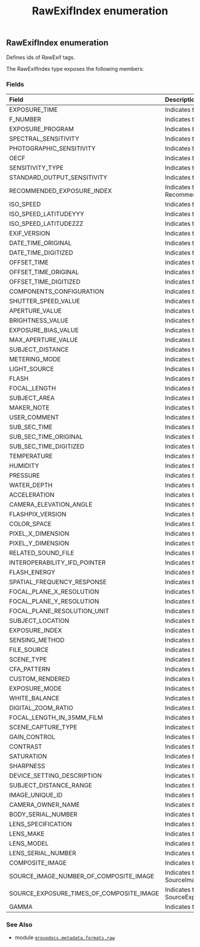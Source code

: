 ﻿---
title: RawExifIndex enumeration
second_title: GroupDocs.Metadata for Python via .NET API References
description: 
type: docs
url: /python-net/groupdocs.metadata.formats.raw/rawexifindex/
is_root: false
weight: 150
---

## RawExifIndex enumeration

Defines ids of RawExif tags.



The RawExifIndex type exposes the following members:

### Fields
| Field | Description |
| :- | :- |
| EXPOSURE_TIME | Indicates the ExposureTime. |
| F_NUMBER | Indicates the FNumber. |
| EXPOSURE_PROGRAM | Indicates the ExposureProgram. |
| SPECTRAL_SENSITIVITY | Indicates the SpectralSensitivity. |
| PHOTOGRAPHIC_SENSITIVITY | Indicates the PhotographicSensitivity. |
| OECF | Indicates the OECF. |
| SENSITIVITY_TYPE | Indicates the SensitivityType. |
| STANDARD_OUTPUT_SENSITIVITY | Indicates the StandardOutputSensitivity. |
| RECOMMENDED_EXPOSURE_INDEX | Indicates the RecommendedExposureIndex. |
| ISO_SPEED | Indicates the ISOSpeed. |
| ISO_SPEED_LATITUDEYYY | Indicates the ISOSpeedLatitudeyyy. |
| ISO_SPEED_LATITUDEZZZ | Indicates the ISOSpeedLatitudezzz. |
| EXIF_VERSION | Indicates the ExifVersion. |
| DATE_TIME_ORIGINAL | Indicates the DateTimeOriginal. |
| DATE_TIME_DIGITIZED | Indicates the DateTimeDigitized. |
| OFFSET_TIME | Indicates the OffsetTime. |
| OFFSET_TIME_ORIGINAL | Indicates the OffsetTimeOriginal. |
| OFFSET_TIME_DIGITIZED | Indicates the OffsetTimeDigitized. |
| COMPONENTS_CONFIGURATION | Indicates the ComponentsConfiguration. |
| SHUTTER_SPEED_VALUE | Indicates the ShutterSpeedValue. |
| APERTURE_VALUE | Indicates the ApertureValue. |
| BRIGHTNESS_VALUE | Indicates the BrightnessValue. |
| EXPOSURE_BIAS_VALUE | Indicates the ExposureBiasValue. |
| MAX_APERTURE_VALUE | Indicates the MaxApertureValue. |
| SUBJECT_DISTANCE | Indicates the SubjectDistance. |
| METERING_MODE | Indicates the MeteringMode. |
| LIGHT_SOURCE | Indicates the LightSource. |
| FLASH | Indicates the Flash. |
| FOCAL_LENGTH | Indicates the FocalLength. |
| SUBJECT_AREA | Indicates the SubjectArea. |
| MAKER_NOTE | Indicates the MakerNote. |
| USER_COMMENT | Indicates the UserComment. |
| SUB_SEC_TIME | Indicates the SubSecTime. |
| SUB_SEC_TIME_ORIGINAL | Indicates the SubSecTimeOriginal. |
| SUB_SEC_TIME_DIGITIZED | Indicates the SubSecTimeDigitized. |
| TEMPERATURE | Indicates the Temperature. |
| HUMIDITY | Indicates the Humidity. |
| PRESSURE | Indicates the Pressure. |
| WATER_DEPTH | Indicates the WaterDepth. |
| ACCELERATION | Indicates the Acceleration. |
| CAMERA_ELEVATION_ANGLE | Indicates the CameraElevationAngle. |
| FLASHPIX_VERSION | Indicates the FlashpixVersion. |
| COLOR_SPACE | Indicates the ColorSpace. |
| PIXEL_X_DIMENSION | Indicates the PixelXDimension. |
| PIXEL_Y_DIMENSION | Indicates the PixelYDimension. |
| RELATED_SOUND_FILE | Indicates the RelatedSoundFile. |
| INTEROPERABILITY_IFD_POINTER | Indicates the InteroperabilityIFDPointer. |
| FLASH_ENERGY | Indicates the FlashEnergy. |
| SPATIAL_FREQUENCY_RESPONSE | Indicates the SpatialFrequencyResponse. |
| FOCAL_PLANE_X_RESOLUTION | Indicates the FocalPlaneXResolution. |
| FOCAL_PLANE_Y_RESOLUTION | Indicates the FocalPlaneYResolution. |
| FOCAL_PLANE_RESOLUTION_UNIT | Indicates the FocalPlaneResolutionUnit. |
| SUBJECT_LOCATION | Indicates the SubjectLocation. |
| EXPOSURE_INDEX | Indicates the ExposureIndex. |
| SENSING_METHOD | Indicates the SensingMethod. |
| FILE_SOURCE | Indicates the FileSource. |
| SCENE_TYPE | Indicates the SceneType. |
| CFA_PATTERN | Indicates the CFAPattern. |
| CUSTOM_RENDERED | Indicates the CustomRendered. |
| EXPOSURE_MODE | Indicates the ExposureMode. |
| WHITE_BALANCE | Indicates the WhiteBalance. |
| DIGITAL_ZOOM_RATIO | Indicates the DigitalZoomRatio. |
| FOCAL_LENGTH_IN_35MM_FILM | Indicates the FocalLengthIn35mmFilm. |
| SCENE_CAPTURE_TYPE | Indicates the SceneCaptureType. |
| GAIN_CONTROL | Indicates the GainControl. |
| CONTRAST | Indicates the Contrast. |
| SATURATION | Indicates the Saturation. |
| SHARPNESS | Indicates the Sharpness. |
| DEVICE_SETTING_DESCRIPTION | Indicates the DeviceSettingDescription. |
| SUBJECT_DISTANCE_RANGE | Indicates the SubjectDistanceRange. |
| IMAGE_UNIQUE_ID | Indicates the ImageUniqueID. |
| CAMERA_OWNER_NAME | Indicates the CameraOwnerName. |
| BODY_SERIAL_NUMBER | Indicates the BodySerialNumber. |
| LENS_SPECIFICATION | Indicates the LensSpecification. |
| LENS_MAKE | Indicates the LensMake. |
| LENS_MODEL | Indicates the LensModel. |
| LENS_SERIAL_NUMBER | Indicates the LensSerialNumber. |
| COMPOSITE_IMAGE | Indicates the CompositeImage. |
| SOURCE_IMAGE_NUMBER_OF_COMPOSITE_IMAGE | Indicates the SourceImageNumberOfCompositeImage. |
| SOURCE_EXPOSURE_TIMES_OF_COMPOSITE_IMAGE | Indicates the SourceExposureTimesOfCompositeImage. |
| GAMMA | Indicates the Gamma. |



### See Also
* module [`groupdocs.metadata.formats.raw`](..)
